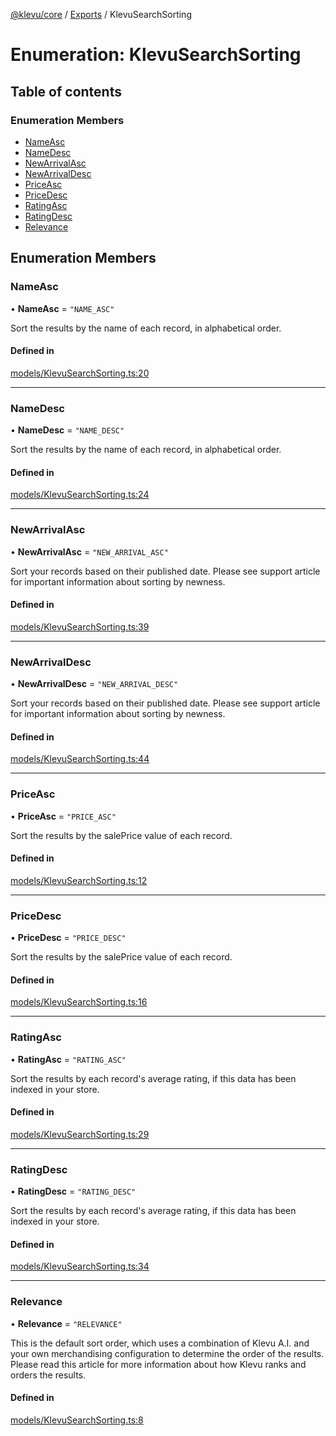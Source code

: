 [@klevu/core]() / [Exports](../modules.md) / KlevuSearchSorting

# Enumeration: KlevuSearchSorting

## Table of contents

### Enumeration Members

- [NameAsc](KlevuSearchSorting.md#nameasc)
- [NameDesc](KlevuSearchSorting.md#namedesc)
- [NewArrivalAsc](KlevuSearchSorting.md#newarrivalasc)
- [NewArrivalDesc](KlevuSearchSorting.md#newarrivaldesc)
- [PriceAsc](KlevuSearchSorting.md#priceasc)
- [PriceDesc](KlevuSearchSorting.md#pricedesc)
- [RatingAsc](KlevuSearchSorting.md#ratingasc)
- [RatingDesc](KlevuSearchSorting.md#ratingdesc)
- [Relevance](KlevuSearchSorting.md#relevance)

## Enumeration Members

### NameAsc

• **NameAsc** = ``"NAME_ASC"``

Sort the results by the name of each record, in alphabetical order.

#### Defined in

[models/KlevuSearchSorting.ts:20](https://github.com/klevultd/frontend-sdk/blob/db7f697/packages/klevu-core/src/models/KlevuSearchSorting.ts#L20)

___

### NameDesc

• **NameDesc** = ``"NAME_DESC"``

Sort the results by the name of each record, in alphabetical order.

#### Defined in

[models/KlevuSearchSorting.ts:24](https://github.com/klevultd/frontend-sdk/blob/db7f697/packages/klevu-core/src/models/KlevuSearchSorting.ts#L24)

___

### NewArrivalAsc

• **NewArrivalAsc** = ``"NEW_ARRIVAL_ASC"``

Sort your records based on their published date. Please see support article
for important information about sorting by newness.

#### Defined in

[models/KlevuSearchSorting.ts:39](https://github.com/klevultd/frontend-sdk/blob/db7f697/packages/klevu-core/src/models/KlevuSearchSorting.ts#L39)

___

### NewArrivalDesc

• **NewArrivalDesc** = ``"NEW_ARRIVAL_DESC"``

Sort your records based on their published date. Please see support article
for important information about sorting by newness.

#### Defined in

[models/KlevuSearchSorting.ts:44](https://github.com/klevultd/frontend-sdk/blob/db7f697/packages/klevu-core/src/models/KlevuSearchSorting.ts#L44)

___

### PriceAsc

• **PriceAsc** = ``"PRICE_ASC"``

Sort the results by the salePrice value of each record.

#### Defined in

[models/KlevuSearchSorting.ts:12](https://github.com/klevultd/frontend-sdk/blob/db7f697/packages/klevu-core/src/models/KlevuSearchSorting.ts#L12)

___

### PriceDesc

• **PriceDesc** = ``"PRICE_DESC"``

Sort the results by the salePrice value of each record.

#### Defined in

[models/KlevuSearchSorting.ts:16](https://github.com/klevultd/frontend-sdk/blob/db7f697/packages/klevu-core/src/models/KlevuSearchSorting.ts#L16)

___

### RatingAsc

• **RatingAsc** = ``"RATING_ASC"``

Sort the results by each record's average rating, if this data has been
indexed in your store.

#### Defined in

[models/KlevuSearchSorting.ts:29](https://github.com/klevultd/frontend-sdk/blob/db7f697/packages/klevu-core/src/models/KlevuSearchSorting.ts#L29)

___

### RatingDesc

• **RatingDesc** = ``"RATING_DESC"``

Sort the results by each record's average rating, if this data has been
indexed in your store.

#### Defined in

[models/KlevuSearchSorting.ts:34](https://github.com/klevultd/frontend-sdk/blob/db7f697/packages/klevu-core/src/models/KlevuSearchSorting.ts#L34)

___

### Relevance

• **Relevance** = ``"RELEVANCE"``

This is the default sort order, which uses a combination of Klevu A.I. and
your own merchandising configuration to determine the order of the results.
Please read this article for more information about how Klevu ranks and
orders the results.

#### Defined in

[models/KlevuSearchSorting.ts:8](https://github.com/klevultd/frontend-sdk/blob/db7f697/packages/klevu-core/src/models/KlevuSearchSorting.ts#L8)
